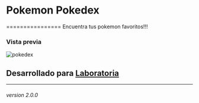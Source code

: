 # Pokemon Pokedex
================
Encuentra tus pokemon favoritos!!!

### Vista previa

![pokedex](https://user-images.githubusercontent.com/32282880/37881542-2dafcd70-3070-11e8-8875-5e2c57abfac1.png)


## Desarrollado para [Laboratoria](http://laboratoria.la)
-------------------------------------------
###### version 2.0.0